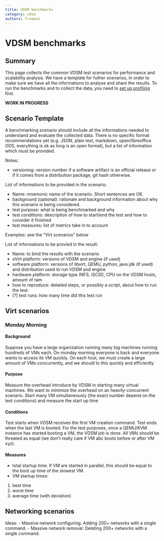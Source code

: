 ```yaml
---
title: VDSM benchmarks
category: vdsm
authors: fromani
---
```


# VDSM benchmarks

## Summary

This page collects the common VDSM test scenarios for performance and scalability analysis. We have a template for futher scenarios, in order to make sure we have all the informations to analyse and share the results. To run the benchmarks and to collect the data, you need to [set up profiling](/develop/developer-guide/vdsm/profiling-vdsm.html) first.

**WORK IN PROGRESS**

## Scenario Template

A benchmarking scenario should include all the informations needed to understand and evaluate the collected data. There is no specific format recommendations yet (e.g. JSON, plain text, markdown, open/libreoffice ODS, everything is ok as long is an open format), but a list of information which must be provided.

Notes:

*   versioning: version number if a software artifact is an official release or if it comes from a distribution package, git hash otherwise.

List of informations to be provided in the scenario:

*   Name: mnemonic name of the scenario. Short sentences are OK.
*   background (optional): rationale and background information about why this scenario is being considered.
*   test purpose: what is being benchmarked and why
*   test conditions: description of how to start/end the test and how to consider it finished
*   test measures: list of metrics take in to account

Examples: see the "Virt scenarios" below

List of informations to be provied in the result:

*   Name: to bind the results with the scenario
*   oVirt platform: versions of VDSM and engine (if used)
*   software platform: versions of libvirt, QEMU, python, java jdk (if used) and distribution used to run VDSM and engine
*   hardware platform: storage type (NFS, ISCSI), CPU on the VDSM hosts, amount of ram
*   how to reproduce: detailed steps, or possibly a script, about how to run the test.
*   [?] test runs: how many time did this test run

## Virt scenarios

### Monday Morning

#### Background

Suppose you have a large organization running many big machines running hundreds of VMs each. On monday morning everyone is back and everyone wants to access its VM quickly. On each host, we must create a large amount of VMs concurrently, and we should to this quickly and efficiently.

#### Purpose

Measure the overhead introduce by VDSM in starting many virtual machines. We want to minimize the overhead on an heavily-concurrent scenario. Start many VM simultaneously (the exact number depend on the test conditions) and measure the start up time

#### Conditions

Test starts when VDSM receives the first VM creation command. Test ends when the last VM is booted. For the test purposes, once a QEMU/KVM instance has started booting a VM, the VDSM job is done. All VMs should be threated as equal (we don't really care if VM abc boots before or after VM xyz).

#### Measures

*   total startup time. If VM are started in parallel, this should be equal to the boot up time of the slowest VM.
*   VM startup times:

1.  best time
2.  worst time
3.  average time (with deviation)

## Networking scenarios

Ideas: - Massive network configuring: Adding 200+ networks with a single command. - Massive network removal: Deleting 200+ networks with a single command.
